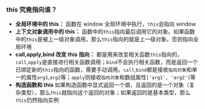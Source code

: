 ### this 究竟指向谁？

- **全局环境中的 this：** 函数在 window 全局环境中执行，`this`会指向 window
- **上下文对象调用中的 this：** 函数中的`this`指向最后调用它的对象。如果函数中的`this`是被上一级对象调用，那么`this`指向的就是上一级对象，否则指向全局环境
- **call,apply,bind 改变 this 指向：** 都是用来改变相关函数`this`指向的，`call`,`apply`是直接进行相关函数调用；`bind`不会执行相关函数，而是返回一个已绑定新的`this`指向的函数，需要手动调用。`call`,`bind`都是接收`指向对象`和单一的属性`arg1`,`arg2`等；`apply`则接收`指向对象`和数组属性`['arg1', 'arg2']`等
- **构造函数和 this** 如果构造函数中显式返回一个值，且返回的是一个对象（复杂类型），那么`this`就指向这个返回的对象；如果返回的是基本类型，那么`this`仍然指向实例
